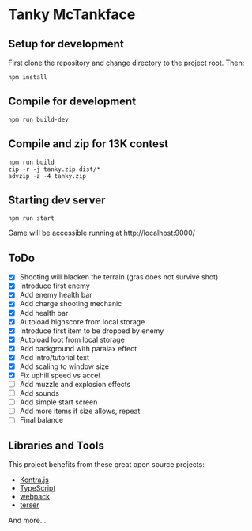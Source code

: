 # Tanky McTankface

## Setup for development

First clone the repository and change directory to the project root.
Then:
```
npm install
```

## Compile for development

```
npm run build-dev
```

## Compile and zip for 13K contest

```
npm run build
zip -r -j tanky.zip dist/*
advzip -z -4 tanky.zip
```

## Starting dev server

```
npm run start
```

Game will be accessible running at http://localhost:9000/

## ToDo

- [x] Shooting will blacken the terrain (gras does not survive shot)
- [x] Introduce first enemy
- [x] Add enemy health bar
- [x] Add charge shooting mechanic
- [x] Add health bar
- [x] Autoload highscore from local storage
- [x] Introduce first item to be dropped by enemy
- [x] Autoload loot from local storage
- [x] Add background with paralax effect
- [x] Add intro/tutorial text
- [x] Add scaling to window size
- [x] Fix uphill speed vs accel
- [ ] Add muzzle and explosion effects
- [ ] Add sounds
- [ ] Add simple start screen
- [ ] Add more items if size allows, repeat
- [ ] Final balance

## Libraries and Tools

This project benefits from these great open source projects:

* [Kontra.js](https://straker.github.io/kontra/)
* [TypeScript](https://www.typescriptlang.org/)
* [webpack](https://webpack.js.org/)
* [terser](https://terser.org/)

And more...
